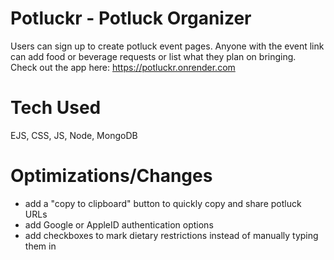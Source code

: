 # Potluckr - Potluck Organizer
Users can sign up to create potluck event pages. Anyone with the event link can add food or beverage requests or list what they plan on bringing.  
Check out the app here: https://potluckr.onrender.com

# Tech Used
EJS, CSS, JS, Node, MongoDB

# Optimizations/Changes
- add a "copy to clipboard" button to quickly copy and share potluck URLs
- add Google or AppleID authentication options
- add checkboxes to mark dietary restrictions instead of manually typing them in
